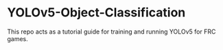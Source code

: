 # YOLOv5-Object-Classification
This repo acts as a tutorial guide for training and running YOLOv5 for FRC games.
